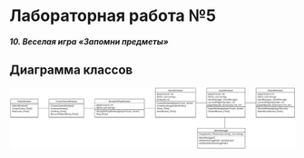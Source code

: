 # Лабораторная работа №5
##### 10. Веселая игра «Запомни предметы»
## Диаграмма классов
![diag](lab5_diag.png)